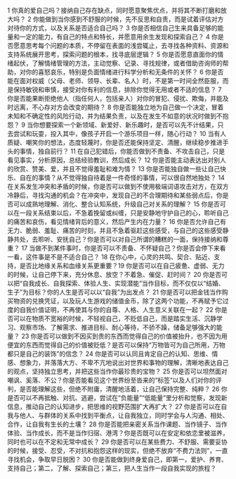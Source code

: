 1 你真的爱自己吗？接纳自己存在缺点，同时愿意聚焦优点，并将其不断打磨和放大吗？
2 你能做到当你感到不舒服的时候，先不反思和自责，而是试着评估对方对待你的方式，以及关系是否适合自己吗？
3 你是否相信自己生来具备足够的能量和一定的能力，有自己的特点和特长，并愿意用余生发现和探索自己？
4 你是否愿意思考每个问题的本质，不停留在表面的浅尝辄止，去寻找各种资料、资源和支持系统展开思考，探索问题的根本，找寻底层逻辑？
5 你是否愿意直面你的情绪起伏，了解情绪管理的方法，主动觉察、记录、寻找规律，或者借助咨询师的帮助，对你的喜怒哀乐，特别是负面情绪进行科学分析和无条件的关怀？
6 你是否能在面对权威（父母、老师、领导、长辈、名人）时，不是第一时间全然臣服，而是保持敏锐和审慎，接受对你有利的信息，排除你觉得无用或者不适的信息？
7 你是否能果断拒绝他人（指任何人，包括亲人）对你的冒犯、侵扰、欺侮，并能及时远离，不心存对方会改变的期待？
8 你是否能独立地为自己做一个决定，冒着未知和不确定性的风险行动，并为结果负责，以及在发生不如意的状况时做到不抱怨？
9 当你想要探索一个新领域、新爱好、新乐趣时，是否可以先不计结果，只去尝试和玩耍，投入其中，像孩子开启一个游乐项目一样，随心行动？
10 当有人质疑、嘲笑你的想法，态度轻蔑时，你是否还能保持坚定、清醒，继续稳步推进手头的事情，独自前行？
11 在自己犯错后，你能否做到不责备、不攻击自己，只是看见事实，分析原因，总结经验教训，然后成长？
12 你是否能主动表达出对别人的欣赏、赞美、爱，并且不觉得羞耻和难为情？
13 你是否能独自做一些让自己快乐、自在的事情？从不觉得独自待着是一件奇怪的事情，可以很自然地独处？
14 在关系发生冲突和矛盾的时候，你是否可以做到不使用极端词语攻击对方，在双方冷静后，寻找沟通的机会？在冲突中，发现自己的不合理期待和某些弱点后，你是否可以成熟地理解、消化、整合认知系统，升级自己对关系的理解？
15 你是否可以在一段关系结束以后，不急着挽留或纠缠，只是安静地守护自己的心，聆听自己的痛苦和哀伤，看见情绪背后的意义，然后产生内在力量？
16 你是否允许自己有无力、脆弱、羞耻、痛苦的时刻，并且不急着驱赶这些感受，与自己的这些感受静静共处，去聆听、安抚自己？你是否可以对自己所谓的糟糕的一面，保持接纳和尊重？
17 当做不到某件事时，你是否可以不责备、不怀疑自己？你是否会停下来看一看，这件事是不是不适合自己？
18 在你心中，心灵的共鸣、契合、贴近、支持，是否比地缘关系和血缘关系更重要？19 你是否可以在自己疲惫、虚弱、无力的时候，让自己停下来，充分休息、放空？不着急、催促、赶时间？
20 你是否可以把“自我成长、自我探索、体验人生、实现潜能”当作目标，而不仅仅以“结婚、生子”为目标？你的人生是否可以以“自我”为出发点？
21 你是否可以把金钱当作购买物资的兑换凭证，以及玩人生游戏的储值金币，除了这两个功能，不再赋予它过度的自我价值证明，不再使其与你的自尊、人格、人生意义关联在一起？
22 你是否可以在物质不宽裕的时候，不轻视自己，不贬低自己，而是踏实生活、沉静学习、观察市场、了解需求、推进目标、耐心等待，不骄不躁，储备足够强大的能量？
23 你是否可以做到不因买到贵的东西而觉得自己的价值被抬升，也不因为用便宜的东西而觉得自己的价值被贬低？是否可以保持“万物皆可为自己所用，万物都只是自己的装饰”的信念？
24 你是否可以认同且肯定自己的认知、思维、情感、想象力，并落落大方、不卑不亢地说出对世界和事物的理解，清晰地表达自己的观点，坚持独立思考，并把这些当作你最珍贵的宝物？
25 你是否可以坦然面对嘲讽、奚落、不公？你是否能看见这个世界纷至沓来的“标签”以及人们对你的评判，是否能理解这些，但绝不附庸，清醒地活着，让自己保持完整、纯粹？
26 你是否可以不再抵触、对抗、逃避，尝试在“负能量”“低能量”里分析和觉察，发现新信息，推动自己的认知进步，把思维的视野范围扩大再扩大？
27 你是否可以在自我与他人、与群体的关系中找到平衡点，让自我独立，同时学会与人沟通、相处、合作，让自我有生长的土壤？
28 你是否能把亲密关系当作课题、当作镜子、当作体验、当作成长，而不是当作归宿、港湾？你是否既可以在安定和依恋里被滋养，同时也可以在不定和无常中成长？
29 你是否可以在某些费力、不舒服、需要妥协的时候，接受、忍受，不对抗和抱怨这样的现实，但绝不放弃“不费力法则”，一直寻找机会，争取早日脱困？
30 你是否能做到终身爱自己，即第一，爱护、养育、支持自己；第二，了解、探索自己；第三，把人生当作一段自我实现的旅程？